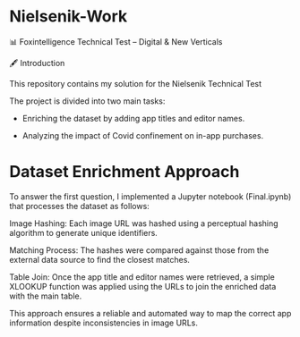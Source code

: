 # Nielsenik-Work

📊 Foxintelligence Technical Test – Digital & New Verticals

🖋️ Introduction

This repository contains my solution for the Nielsenik Technical Test

The project is divided into two main tasks:

- Enriching the dataset by adding app titles and editor names.

- Analyzing the impact of Covid confinement on in-app purchases.

# Dataset Enrichment Approach

To answer the first question, I implemented a Jupyter notebook (Final.ipynb) that processes the dataset as follows:

Image Hashing: Each image URL was hashed using a perceptual hashing algorithm to generate unique identifiers.

Matching Process: The hashes were compared against those from the external data source to find the closest matches.

Table Join: Once the app title and editor names were retrieved, a simple XLOOKUP function was applied using the URLs to join the enriched data with the main table.

This approach ensures a reliable and automated way to map the correct app information despite inconsistencies in image URLs.
